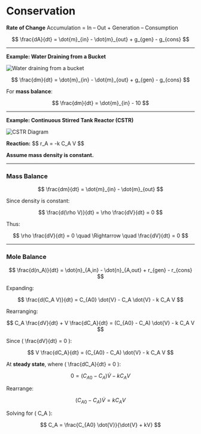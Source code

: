 # Conservation

**Rate of Change** Accumulation = In – Out + Generation – Consumption

$$
\frac{dA}{dt} = \dot{m}_{in} - \dot{m}_{out} + g_{gen} - g_{cons}
$$

______________________________________________________________________

**Example: Water Draining from a Bucket**

![Water draining from a bucket](../images/cstr1.png)

$$
\frac{dm}{dt} = \dot{m}_{in} - \dot{m}_{out} + g_{gen} - g_{cons}
$$

For **mass balance**:

$$
\frac{dm}{dt} = \dot{m}_{in} - 10
$$

______________________________________________________________________

**Example: Continuous Stirred Tank Reactor (CSTR)**

![CSTR Diagram](../images/CSTR2.png)

**Reaction:** \$$
r_A = -k C_A V
$\$

**Assume mass density is constant.**

______________________________________________________________________

### **Mass Balance**

$$
\frac{dm}{dt} = \dot{m}_{in} - \dot{m}_{out}
$$

Since density is constant:

$$
\frac{d(\rho V)}{dt} = \rho \frac{dV}{dt} = 0
$$

Thus:

$$
\rho \frac{dV}{dt} = 0 \quad \Rightarrow \quad \frac{dV}{dt} = 0
$$

______________________________________________________________________

### **Mole Balance**

$$
\frac{d(n_A)}{dt} = \dot{n}_{A,in} - \dot{n}_{A,out} + r_{gen} - r_{cons}
$$

Expanding:

$$
\frac{d(C_A V)}{dt} = C_{A0} \dot{V} - C_A \dot{V} - k C_A V
$$

Rearranging:

$$
C_A \frac{dV}{dt} + V \frac{dC_A}{dt} = (C_{A0} - C_A) \dot{V} - k C_A V
$$

Since ( \\frac\{dV}\{dt} = 0 ):

$$
V \frac{dC_A}{dt} = (C_{A0} - C_A) \dot{V} - k C_A V
$$

At **steady state**, where ( \\frac\{dC_A}\{dt} = 0 ):

$$
0 = (C_{A0} - C_A) \dot{V} - k C_A V
$$

Rearrange:

$$
(C_{A0} - C_A) \dot{V} = k C_A V
$$

Solving for ( C_A ):

$$
C_A = \frac{C_{A0} \dot{V}}{\dot{V} + kV}
$$
